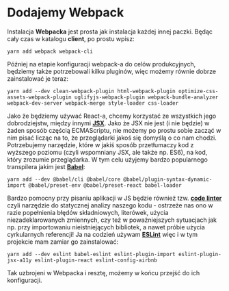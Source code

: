 # Dodajemy Webpack

Instalacja **Webpacka** jest prosta jak instalacja każdej innej paczki. Będąc cały czas w katalogu **client**, po prostu wpisz:

`yarn add webpack webpack-cli`

Później na etapie konfiguracji webpack-a do celów produkcyjnych, będziemy także potrzebowali kilku pluginów, więc możemy równie dobrze zainstalować je teraz:

`yarn add --dev clean-webpack-plugin html-webpack-plugin optimize-css-assets-webpack-plugin uglifyjs-webpack-plugin webpack-bundle-analyzer webpack-dev-server webpack-merge style-loader css-loader`

Jako że będziemy używać React-a, chcemy korzystać ze wszystkich jego dobrodziejstw, między innymi [**JSX**](https://reactjs.org/docs/introducing-jsx.html). Jako że JSX nie jest \(i nie będzie\) w żaden sposób częścią ECMAScriptu, nie możemy po prostu sobie zacząć w nim pisać licząc na to, że przeglądarki jakoś się domyślą o co nam chodzi. Potrzebujemy narzędzie, które w jakiś sposób przetłumaczy kod z wyższego poziomu \(czyli wspomniany JSX, ale także np. ES6\), na kod, który zrozumie przeglądarka. W tym celu użyjemy bardzo popularnego transpilera jakim jest [**Babel**](https://babeljs.io/docs/en/next/babel-core.html):

`yarn add --dev @babel/cli @babel/core @babel/plugin-syntax-dynamic-import @babel/preset-env @babel/preset-react babel-loader`

Bardzo pomocny przy pisaniu aplikacji w JS będzie również tzw. [**code linter** ](https://en.wikipedia.org/wiki/Lint_%28software%29)czyli narzędzie do statycznej analizy naszego kodu - ostrzeże nas ono w razie popełnienia błędów składniowych, literówek, użycia niezadeklarowanych zmiennych, czy też w poważniejszych sytuacjach jak np. przy importowaniu nieistniejących bibliotek, a nawet próbie użycia cyrkularnych referencji! Ja na codzień używam [**ESLint**](https://eslint.org/) więc i w tym projekcie mam zamiar go zainstalować:

`yarn add --dev eslint babel-eslint eslint-plugin-import eslint-plugin-jsx-a11y eslint-plugin-react eslint-config-airbnb`

Tak uzbrojeni w Webpacka i resztę, możemy w końcu przejść do ich konfiguracji.

